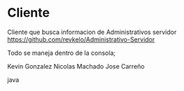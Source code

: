 
# Cliente

Cliente que busca informacion de Administrativos servidor
https://github.com/revkelo/Administrativo-Servidor

Todo se maneja dentro de la consola;

Kevin Gonzalez
Nicolas Machado
Jose Carreño

java
